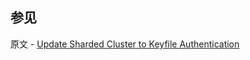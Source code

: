 ## 参见

原文 - [Update Sharded Cluster to Keyfile Authentication]( https://docs.mongodb.com/manual/tutorial/enforce-keyfile-access-control-in-existing-sharded-cluster/ )


